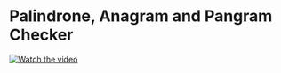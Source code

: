 # Palindrone, Anagram and Pangram Checker

[![Watch the video](https://imbles.ams3.cdn.digitaloceanspaces.com/Photo/palindrome-thumb.PNG)](https://imbles.ams3.cdn.digitaloceanspaces.com/video/Demo.mp4)